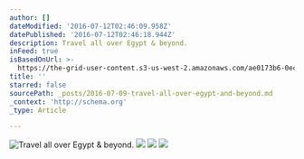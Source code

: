 ```yaml
---
author: []
dateModified: '2016-07-12T02:46:09.958Z'
datePublished: '2016-07-12T02:46:18.944Z'
description: Travel all over Egypt & beyond.
inFeed: true
isBasedOnUrl: >-
  https://the-grid-user-content.s3-us-west-2.amazonaws.com/ae0173b6-0ec8-4ead-9257-4041b09c8af4.gif
title: ''
starred: false
sourcePath: _posts/2016-07-09-travel-all-over-egypt-and-beyond.md
_context: 'http://schema.org'
_type: Article

---
```

![Travel all over Egypt & beyond.](https://the-grid-user-content.s3-us-west-2.amazonaws.com/e6bfe6a6-bcf4-4c96-bfd9-07ed0354caec.jpg)
![](https://imgflo.herokuapp.com/graph/vahj1ThiexotieMo/b64eeb7695be23fd08595fca0cf444ed/noop.gif?input=https://the-grid-user-content.s3-us-west-2.amazonaws.com/ae0173b6-0ec8-4ead-9257-4041b09c8af4.gif)
![](https://imgflo.herokuapp.com/graph/vahj1ThiexotieMo/4030e0c975b99b92f38016bd2577386a/noop.gif?input=https://the-grid-user-content.s3-us-west-2.amazonaws.com/c566ccc2-2d95-41a7-b2b0-fdeb87fa708a.gif)
![](https://imgflo.herokuapp.com/graph/vahj1ThiexotieMo/e2ca7a94ffa116bbc6d855899b5e18d3/noop.gif?input=https://the-grid-user-content.s3-us-west-2.amazonaws.com/f3055889-fdca-4cac-b8dd-9a76f5ebebeb.gif)